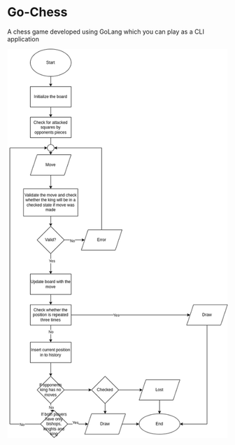 # Go-Chess
A chess game developed using GoLang which you can play as a CLI application

![Flow chart](./assets/ChessGameGo.drawio.png)